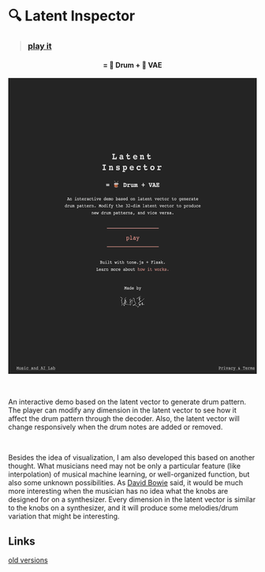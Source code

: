 # 🔍 Latent Inspector

>  ### [play it](http://vibertthio.com/drum-vae-client/public/)

<h4 align="center">
= 🥁 Drum +  🤖 VAE
</h4>

<p align="center">
  <img src="./assets/drum-vae.gif" height="600px"/>
</p>


<br />

An interactive demo based on the latent vector to generate drum pattern. The player can modify any dimension in the latent vector to see how it affect the drum pattern through the decoder. Also, the latent vector will change responsively when the drum notes are added or removed.

<br />

Besides the idea of visualization, I am also developed this based on another thought. What musicians need may not be only a particular feature (like interpolation) of musical machine learning, or well-organized function, but also some unknown possibilities. As [David Bowie](https://www.youtube.com/watch?v=yadcdunOd7U) said, it would be much more interesting when the musician has no idea what the knobs are designed for on a synthesizer. Every dimension in the latent vector is similar to the knobs on a synthesizer, and it will produce some melodies/drum variation that might be interesting.

## Links

[old versions](./assets/versions.md)
